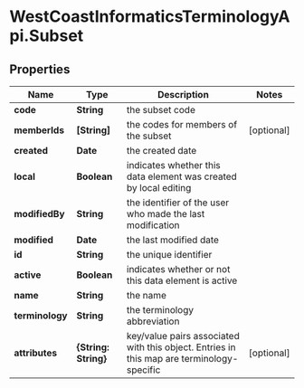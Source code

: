 # WestCoastInformaticsTerminologyApi.Subset

## Properties

Name | Type | Description | Notes
------------ | ------------- | ------------- | -------------
**code** | **String** | the subset code | 
**memberIds** | **[String]** | the codes for members of the subset | [optional] 
**created** | **Date** | the created date | 
**local** | **Boolean** | indicates whether this data element was created by local editing | 
**modifiedBy** | **String** | the identifier of the user who made the last modification | 
**modified** | **Date** | the last modified date | 
**id** | **String** | the unique identifier | 
**active** | **Boolean** | indicates whether or not this data element is active | 
**name** | **String** | the name | 
**terminology** | **String** | the terminology abbreviation | 
**attributes** | **{String: String}** | key/value pairs associated with this object. Entries in this map are terminology-specific | [optional] 


